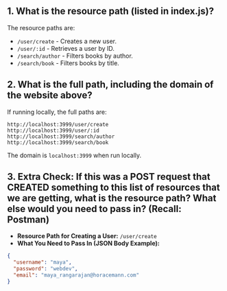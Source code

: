 
## 1. What is the resource path (listed in index.js)?
The resource paths are:
- `/user/create` - Creates a new user.
- `/user/:id` - Retrieves a user by ID.
- `/search/author` - Filters books by author.
- `/search/book` - Filters books by title.

## 2. What is the full path, including the domain of the website above?
If running locally, the full paths are:
```
http://localhost:3999/user/create
http://localhost:3999/user/:id
http://localhost:3999/search/author
http://localhost:3999/search/book
```
The domain is `localhost:3999` when run locally.

## 3. Extra Check: If this was a POST request that CREATED something to this list of resources that we are getting, what is the resource path? What else would you need to pass in? (Recall: Postman)

- **Resource Path for Creating a User:** `/user/create`
- **What You Need to Pass In (JSON Body Example):**
```json
{
  "username": "maya",
  "password": "webdev",
  "email": "maya_rangarajan@horacemann.com"
}

